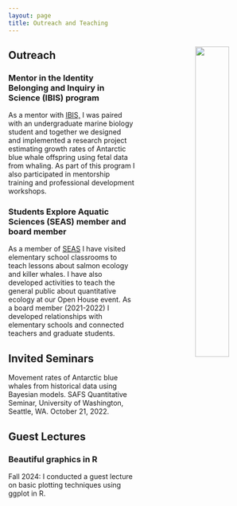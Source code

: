 ```yaml
---
layout: page
title: Outreach and Teaching
---
```

<figure align = "right">
  <img style="display: block; margin: 10px 20px 10px 20px" src="https://zoer27.github.io/assets/img/IBISsymposium.jpg" width= "40%" align = "right">
</figure>

## Outreach
### Mentor in the Identity Belonging and Inquiry in Science (IBIS) program
As a mentor with [IBIS,](https://environment.uw.edu/students/current-students/identity-belonging-and-inquiry-in-science-ibis-program/) I was paired with an undergraduate marine biology student and together we designed and implemented a research project estimating growth rates of Antarctic blue whale offspring using fetal data from whaling. As part of this program I also participated in mentorship training and professional development workshops.

### Students Explore Aquatic Sciences (SEAS) member and board member
As a member of [SEAS](https://fish.uw.edu/students/student-organizations/students-explore-aquatic-sciences-seas/) I have visited elementary school classrooms to teach lessons about salmon ecology and killer whales. I have also developed activities to teach the general public about quantitative ecology at our Open House event. As a board member (2021-2022) I developed relationships with elementary schools and connected teachers and graduate students. 

## Invited Seminars
Movement rates of Antarctic blue whales from historical data using Bayesian models. SAFS Quantitative Seminar, University of Washington, Seattle, WA. October 21, 2022.

## Guest Lectures
### Beautiful graphics in R
Fall 2024: I conducted a guest lecture on basic plotting techniques using ggplot in R.
